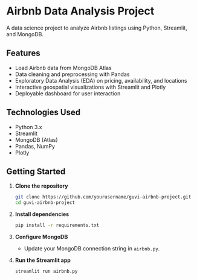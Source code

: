# Airbnb Data Analysis Project

A data science project to analyze Airbnb listings using Python, Streamlit, and MongoDB.

## Features

- Load Airbnb data from MongoDB Atlas
- Data cleaning and preprocessing with Pandas
- Exploratory Data Analysis (EDA) on pricing, availability, and locations
- Interactive geospatial visualizations with Streamlit and Plotly
- Deployable dashboard for user interaction

## Technologies Used

- Python 3.x
- Streamlit
- MongoDB (Atlas)
- Pandas, NumPy
- Plotly

## Getting Started

1. **Clone the repository**
    ```bash
    git clone https://github.com/yourusername/guvi-airbnb-project.git
    cd guvi-airbnb-project
    ```

2. **Install dependencies**
    ```bash
    pip install -r requirements.txt
    ```

3. **Configure MongoDB**
    - Update your MongoDB connection string in `airbnb.py`.

4. **Run the Streamlit app**
    ```bash
    streamlit run airbnb.py
    ```
